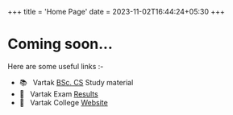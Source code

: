 +++
title = 'Home Page'
date = 2023-11-02T16:44:24+05:30
+++
# Coming soon...

Here are some useful links :-
- 📚 &nbsp; Vartak [BSc. CS](https://drive.google.com/drive/folders/1uIVSglL-xTCZDKztrwjtgEzQL9yrF2QH?usp=sharing) Study material
- 📜 &nbsp; Vartak Exam [Results](results)
- 🏫 &nbsp; Vartak College [Website](https://avc.ac.in)
